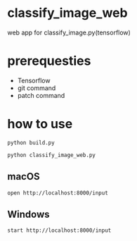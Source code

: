 # classify_image_web
web app for classify_image.py(tensorflow)

# prerequesties

- Tensorflow
- git command
- patch command

# how to use

```shell
python build.py
```

```shell
python classify_image_web.py
```

## macOS

```shell
open http://localhost:8000/input
```

## Windows

```shell
start http://localhost:8000/input
```
